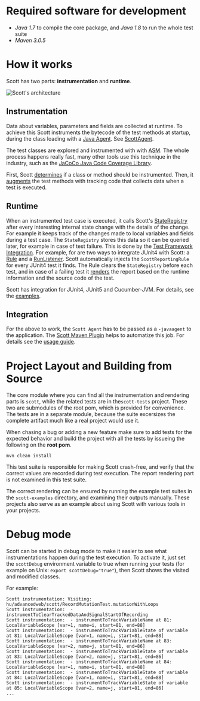 # Required software for development

- *Java 1.7* to compile the core package, and *Java 1.8* to run the whole test suite
- *Maven 3.0.5*


# How it works

Scott has two parts: **instrumentation** and **runtime**.

![Scott's architecture](https://github.com/dodie/scott/blob/master/docs/architecture.png "Scott's architecture")


## Instrumentation

Data about variables, parameters and fields are collected at runtime. To achieve this Scott
instruments the bytecode of the test methods at startup, during the class loading with a
[Java Agent](http://docs.oracle.com/javase/8/docs/api/java/lang/instrument/package-summary.html). See [ScottAgent](https://github.com/dodie/scott/blob/master/scott/src/main/java/hu/advancedweb/scott/instrumentation/ScottAgent.java).

The test classes are explored and instrumented with with [ASM](http://asm.ow2.org/). The whole process happens really fast, many other tools use this technique in the industry, such as the [JaCoCo Java Code Coverage Library](http://www.eclemma.org/jacoco/).

First, Scott [determines](https://github.com/dodie/scott/tree/master/scott/src/main/java/hu/advancedweb/scott/instrumentation/transformation/param) if a class or method should be instrumented. Then, it  [augments](https://github.com/dodie/scott/tree/master/scott/src/main/java/hu/advancedweb/scott/instrumentation/transformation) the test methods with tracking code that collects data when a test is executed.


## Runtime

When an instrumented test case is executed, it calls Scott's [StateRegistry](https://github.com/dodie/scott/tree/master/scott/src/main/java/hu/advancedweb/scott/runtime/track) after every interesting internal state change with the details of the change. For example it keeps track of the changes made to local variables and fields during a test case.
The ```StateRegistry``` stores this data so it can be queried later, for example in case of test failure. This is done by the [Test Framework Integration](https://github.com/dodie/scott/tree/master/scott/src/main/java/hu/advancedweb/scott/runtime). For example, for are two ways to integrate JUnit4 with Scott: a [Rule](https://github.com/dodie/scott/blob/master/scott/src/main/java/hu/advancedweb/scott/runtime/ScottReportingRule.java) and a [RunListener](https://github.com/dodie/scott/blob/master/scott/src/main/java/hu/advancedweb/scott/runtime/ScottRunListener.java). Scott automatically injects the ```ScottReportingRule``` for every JUnit4 test it finds. The Rule clears the ```StateRegistry``` before each test, and in case of a failing test it [renders](https://github.com/dodie/scott/tree/master/scott/src/main/java/hu/advancedweb/scott/runtime/report) the report based on the runtime information and the source code of the test.

Scott has integration for JUnit4, JUnit5 and Cucumber-JVM. For details, see the [examples](https://github.com/dodie/scott/tree/master/scott-examples).


## Integration

For the above to work, the ```Scott Agent``` has to be passed as a ```-javaagent``` to the application. 
The [Scott Maven Plugin](https://github.com/dodie/scott/tree/master/scott-maven-plugin) helps to automatize this job.
For details see the [usage guide](https://github.com/dodie/scott/blob/master/docs/usage.md).


# Project Layout and Building from Source

The core module where you can find all the instrumentation and rendering parts is ```scott```,
while the related tests are in the```scott-tests``` project. These two are submodules of the root pom,
which is provided for convenience. The tests are in a separate module, because the suite excersizes
the complete artifact much like a real project would use it.

When chasing a bug or adding a new feature make sure to add tests for the expected behavior
and build the project with all the tests by issueing the following on the **root pom**.

```
mvn clean install
```

This test suite is responsible for making Scott crash-free, and verify that
the correct values are recorded during test execution. The report rendering part is not examined
in this test suite.

The correct rendering can be ensured by running the example test suites in the ```scott-examples``` directory,
and examining their outputs manually. These projects also serve as an example about using Scott with various tools
in your projects.


# Debug mode

Scott can be started in debug mode to make it easier to see what instrumentations happen during the
test execution. To activate it, just set the ```scottDebug``` environment variable to true when running
your tests (for example on Unix: ```export scottDebug="true"```), then Scott shows the visited and modified classes.

For example:
```
Scott instrumentation: Visiting: hu/advancedweb/scott/RecordMutationTest.mutationWithLoops
Scott instrumentation:  - instrumentToClearTrackedDataAndSignalStartOfRecording
Scott instrumentation:  - instrumentToTrackVariableName at 81: LocalVariableScope [var=1, name=i, start=81, end=88]
Scott instrumentation:  - instrumentToTrackVariableState of variable at 81: LocalVariableScope [var=1, name=i, start=81, end=88]
Scott instrumentation:  - instrumentToTrackVariableName at 83: LocalVariableScope [var=2, name=j, start=81, end=86]
Scott instrumentation:  - instrumentToTrackVariableState of variable at 83: LocalVariableScope [var=2, name=j, start=81, end=86]
Scott instrumentation:  - instrumentToTrackVariableName at 84: LocalVariableScope [var=1, name=i, start=81, end=88]
Scott instrumentation:  - instrumentToTrackVariableState of variable at 84: LocalVariableScope [var=1, name=i, start=81, end=88]
Scott instrumentation:  - instrumentToTrackVariableState of variable at 85: LocalVariableScope [var=2, name=j, start=81, end=86]
...
```

